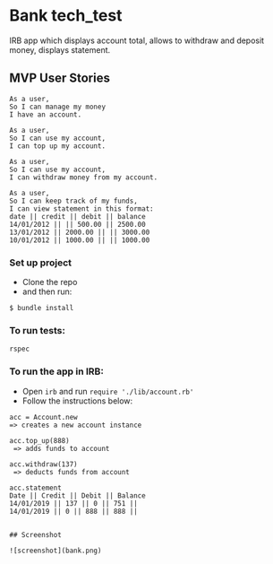 # Bank tech_test

IRB app which displays account total, allows to withdraw and deposit money, displays statement.

## MVP User Stories

```
As a user,
So I can manage my money
I have an account.

As a user,
So I can use my account,
I can top up my account.

As a user,
So I can use my account,
I can withdraw money from my account.

As a user,
So I can keep track of my funds,
I can view statement in this format:
date || credit || debit || balance
14/01/2012 || || 500.00 || 2500.00
13/01/2012 || 2000.00 || || 3000.00
10/01/2012 || 1000.00 || || 1000.00

```

### Set up project

- Clone the repo
- and then run:

```
$ bundle install
```

### To run tests:

```
rspec
```


### To run the app in IRB:

* Open `irb` and run `require './lib/account.rb'`
*  Follow the instructions below:
```
acc = Account.new
=> creates a new account instance

acc.top_up(888)
 => adds funds to account

acc.withdraw(137)
 => deducts funds from account

acc.statement
Date || Credit || Debit || Balance
14/01/2019 || 137 || 0 || 751 ||
14/01/2019 || 0 || 888 || 888 ||


## Screenshot

![screenshot](bank.png)
